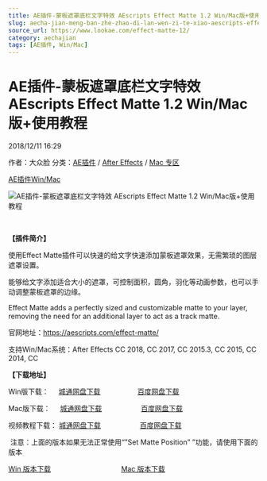 ```yaml
---
title: AE插件-蒙板遮罩底栏文字特效 AEscripts Effect Matte 1.2 Win/Mac版+使用教程
slug: aecha-jian-meng-ban-zhe-zhao-di-lan-wen-zi-te-xiao-aescripts-effect-matte-1-2-win-macban-shi-yong-jiao-cheng
source_url: https://www.lookae.com/effect-matte-12/
category: aechajian
tags: [AE插件, Win/Mac]
---
```

# AE插件-蒙板遮罩底栏文字特效 AEscripts Effect Matte 1.2 Win/Mac版+使用教程

2018/12/11 16:29

作者：大众脸
分类：[AE插件](https://www.lookae.com/after-effects/aechajian/) / [After Effects](https://www.lookae.com/after-effects/) / [Mac 专区](https://www.lookae.com/mac-osx/)

[AE插件](https://www.lookae.com/tag/ae%e6%8f%92%e4%bb%b6/)[Win/Mac](https://www.lookae.com/tag/winmac/)

![AE插件-蒙板遮罩底栏文字特效 AEscripts Effect Matte 1.2 Win/Mac版+使用教程](https://www.lookae.com/wp-content/uploads/2018/07/Effect-Matte-.jpg "AE插件-蒙板遮罩底栏文字特效 AEscripts Effect Matte 1.2 Win/Mac版+使用教程-LookAE.com")

[﻿](https://cloud.video.taobao.com//play/u/705956171/p/1/e/6/t/1/50189362906.mp4?_=1")

**【插件简介】**

使用Effect Matte插件可以快速的给文字快速添加蒙板遮罩效果，无需繁琐的图层遮罩设置。

能够给文字添加适合大小的遮罩，可控制面积，圆角，羽化等动画参数，也可以手动调整蒙板遮罩的边缘。

Effect Matte adds a perfectly sized and customizable matte to your layer, removing the need for an additional layer to act as a track matte.

官网地址：https://aescripts.com/effect-matte/

支持Win/Mac系统：After Effects CC 2018, CC 2017, CC 2015.3, CC 2015, CC 2014, CC

**【下载地址】**

Win版下载：     [城通网盘下载](https://lookae.ctfile.com/fs/680462-324510633)                   [百度网盘下载](https://pan.baidu.com/s/1FWXPGJNPf2RYWYNU-6FvSw)

Mac版下载：     [城通网盘下载](https://lookae.ctfile.com/fs/680462-324540363)                    [百度网盘下载](https://pan.baidu.com/s/14x-jqKI7KKlS9Q2O6GO-vQ)

视频教程下载： [城通网盘下载](https://lookae.ctfile.com/fs/680462-324510804)                    [百度网盘下载](https://pan.baidu.com/s/1A9mHyE2v9jZLuFziR4me0g)

 注意：上面的版本如果无法正常使用“”Set Matte Position” ”功能，请使用下面的版本

[Win 版本下载](https://lookae.ctfile.com/fs/680462-326125048)                                    [Mac 版本下载](https://lookae.ctfile.com/fs/680462-326125063)
